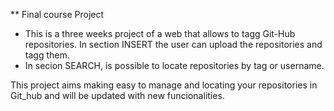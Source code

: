 ** Final course Project

- This is a three weeks project of a web that allows to tagg Git-Hub repositories. In section INSERT the user can upload the repositories and tagg them.
- In secion SEARCH, is possible to locate repositories by tag or username.

This project aims making easy to manage and locating your repositories in Git_hub and will be updated with new funcionalities.
